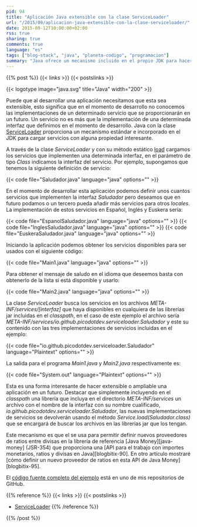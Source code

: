 ```yaml
---
pid: 94
title: "Aplicación Java extensible con la clase ServiceLoader"
url: "/2015/09/aplicacion-java-extensible-con-la-clase-serviceloader/"
date: 2015-09-12T10:00:00+02:00
rss: true
sharing: true
comments: true
language: "es"
tags: ["blog-stack", "java", "planeta-codigo", "programacion"]
summary: "Java ofrece un mecanismo incluido en el propio JDK para hacer las aplicaciones extensibles o ampliables en un momento posterior al de desarrollo. La clase _ServiceLoader_ permite obtener las implementaciones definidas en el _classpath_ de una determinada interfaz. En este artículo explico esta clase y muestro un ejemplo sencillo de como usarla."
---
```


{{% post %}}
{{< links >}}
{{< postslinks >}}

{{< logotype image="java.svg" title="Java" width="200" >}}

Puede que al desarrollar una aplicación necesitamos que esta sea extensible, esto significa que en el momento de desarrollo no conocemos las implementaciones de un determinado servicio que se proporcionarán en un futuro. Un servicio no es más que la implementación de una determinada interfaz que definimos en el momento de desarrollo. Java con la clase [ServiceLoader](https://docs.oracle.com/javase/8/docs/api/java/util/ServiceLoader.html) proporciona un mecanismo estándar e incorporado en el JDK para cargar servicios con alguna propiedad interesante.

A través de la clase _ServiceLoader_ y con su método estático [load](https://docs.oracle.com/javase/8/docs/api/java/util/ServiceLoader.html#load-java.lang.Class-) cargamos los servicios que implementen una determinada interfaz, en el parámetro de tipo _Class_ indicamos la interfaz del servicio. Por ejemplo, supongamos que tenemos la siguiente definición de servicio:

{{< code file="Saludador.java" language="java" options="" >}}

En el momento de desarrollar esta aplicación podemos definir unos cuantos servicios que implementen la interfaz _Saludador_ pero deseamos que en futuro podamos o un tercero pueda añadir más servicios para otros _locales_. La implementación de estos servicios en Español, Inglés y Euskera sería:

{{< code file="EspanolSaludador.java" language="java" options="" >}}
{{< code file="InglesSaludador.java" language="java" options="" >}}
{{< code file="EuskeraSaludador.java" language="java" options="" >}}

Iniciando la aplicación podemos obtener los servicios disponibles para ser usados con el siguiente código:

{{< code file="Main1.java" language="java" options="" >}}

Para obtener el mensaje de saludo en el idioma que deseemos basta con obtenerlo de la lista si está disponible y usarlo:

{{< code file="Main2.java" language="java" options="" >}}

La clase _ServiceLoader_ busca los servicios en los archivos _META-INF/services/[interfaz]_ que haya disponibles en cualquiera de las librerías jar incluidas en el _classpath_, en el caso de este ejemplo el archivo sería _META-INF/services/io.github.picodotdev.serviceloader.Saludador_ y este su contenido con las tres implementaciones de servicios incluidas en el ejemplo:

{{< code file="io.github.picodotdev.serviceloader.Saludador" language="Plaintext" options="" >}}

La salida para el programa _Main1.java_ y _Main2.java_ respectivamente es:

{{< code file="System.out" language="Plaintext" options="" >}}

Esta es una forma interesante de hacer extensible o ampliable una aplicación en un futuro. Destacar que simplemente incluyendo en el _classpath_ una librería que incluya en el directorio _META-INF/services_ un archivo con el nombre de la interfaz con su nombre cualificado, _io.github.picodotdev.serviceloader.Saludador_, las nuevas implementaciones de servicios se devolverán usando el método _Service.load(Saludador.class)_ que se encargará de buscar los archivos en las librerías jar que los tengan.

Este mecanismo es que el se usa para permitir definir nuevos proveedores de ratios entre divisas en la librería de referencia [Java Money][java-money] (JSR-354) que proporciona una [API para el trabajo con importes monetarios, ratios y divisas en Java][blogbitix-90]. En otro artículo mostraré [cómo definir un nuevo proveedor de ratios en esta API de Java Money][blogbitix-95].

El [código fuente completo del ejemplo](https://github.com/picodotdev/blog-ejemplos/tree/master/ServiceLoader) está en uno de mis repositorios de GitHub.

{{% reference %}}
{{< links >}}
{{< postslinks >}}
* [ServiceLoader](https://docs.oracle.com/javase/8/docs/api/java/util/ServiceLoader.html)
{{% /reference %}}

{{% /post %}}
